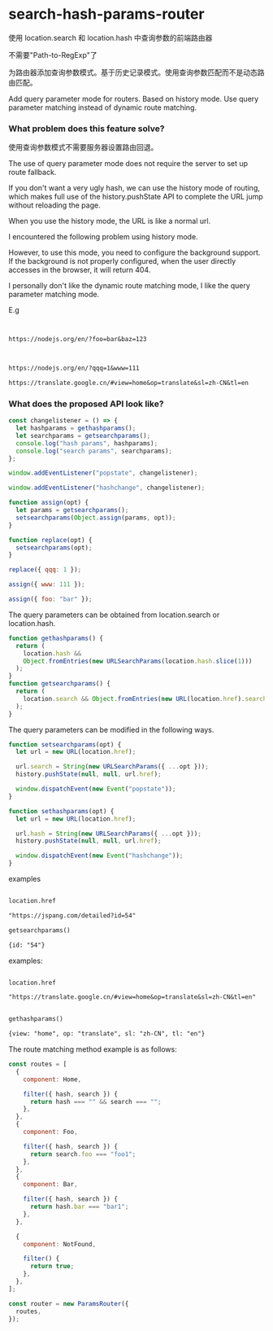 # search-hash-params-router

使用 location.search 和 location.hash 中查询参数的前端路由器

不需要"Path-to-RegExp"了

为路由器添加查询参数模式。基于历史记录模式。使用查询参数匹配而不是动态路由匹配。

Add query parameter mode for routers. Based on history mode. Use query parameter matching instead of dynamic route matching.

### What problem does this feature solve?

使用查询参数模式不需要服务器设置路由回退。

The use of query parameter mode does not require the server to set up route fallback.

If you don't want a very ugly hash, we can use the history mode of routing, which makes full use of the history.pushState API to complete the URL jump without reloading the page.

When you use the history mode, the URL is like a normal url.

I encountered the following problem using history mode.

However, to use this mode, you need to configure the background support.
If the background is not properly configured, when the user directly accesses in the browser, it will return 404.

I personally don't like the dynamic route matching mode, I like the query parameter matching mode.

E.g

```txt


https://nodejs.org/en/?foo=bar&baz=123



https://nodejs.org/en/?qqq=1&www=111

https://translate.google.cn/#view=home&op=translate&sl=zh-CN&tl=en

```

### What does the proposed API look like?

```js
const changelistener = () => {
  let hashparams = gethashparams();
  let searchparams = getsearchparams();
  console.log("hash params", hashparams);
  console.log("search params", searchparams);
};

window.addEventListener("popstate", changelistener);

window.addEventListener("hashchange", changelistener);

function assign(opt) {
  let params = getsearchparams();
  setsearchparams(Object.assign(params, opt));
}

function replace(opt) {
  setsearchparams(opt);
}

replace({ qqq: 1 });

assign({ www: 111 });

assign({ foo: "bar" });
```

The query parameters can be obtained from location.search or location.hash.

```js
function gethashparams() {
  return (
    location.hash &&
    Object.fromEntries(new URLSearchParams(location.hash.slice(1)))
  );
}
function getsearchparams() {
  return (
    location.search && Object.fromEntries(new URL(location.href).searchParams)
  );
}
```

The query parameters can be modified in the following ways.

```js
function setsearchparams(opt) {
  let url = new URL(location.href);

  url.search = String(new URLSearchParams({ ...opt }));
  history.pushState(null, null, url.href);

  window.dispatchEvent(new Event("popstate"));
}

function sethashparams(opt) {
  let url = new URL(location.href);

  url.hash = String(new URLSearchParams({ ...opt }));
  history.pushState(null, null, url.href);

  window.dispatchEvent(new Event("hashchange"));
}
```

examples

```txt

location.href

"https://jspang.com/detailed?id=54"

getsearchparams()

{id: "54"}


```

examples:

```txt

location.href

"https://translate.google.cn/#view=home&op=translate&sl=zh-CN&tl=en"


gethashparams()

{view: "home", op: "translate", sl: "zh-CN", tl: "en"}

```

The route matching method example is as follows:

```js
const routes = [
  {
    component: Home,

    filter({ hash, search }) {
      return hash === "" && search === "";
    },
  },
  {
    component: Foo,

    filter({ hash, search }) {
      return search.foo === "foo1";
    },
  },
  {
    component: Bar,

    filter({ hash, search }) {
      return hash.bar === "bar1";
    },
  },

  {
    component: NotFound,

    filter() {
      return true;
    },
  },
];

const router = new ParamsRouter({
  routes,
});
```
